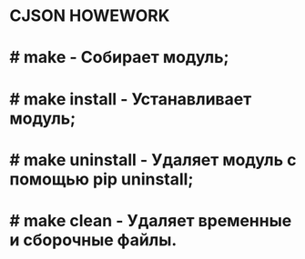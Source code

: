 # CJSON HOWEWORK

# # make - Собирает модуль;
# # make install - Устанавливает модуль;
# # make uninstall - Удаляет модуль с помощью pip uninstall;
# # make clean - Удаляет временные и сборочные файлы.
